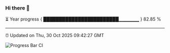 ### Hi there 👋

⏳ Year progress { ████████████████████████▁▁▁▁▁▁ } 82.85 %

---

⏰ Updated on Thu, 30 Oct 2025 09:42:27 GMT

![Progress Bar CI](https://github.com/IshwaranRudhara/GIT-ACTION/workflows/Progress%20Bar%20CI/badge.svg)

